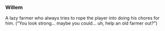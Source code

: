 ### Willem
A lazy farmer who always tries to rope the player into doing his chores for him. (“You look strong... maybe you could... uh, help an old farmer out?”)